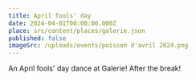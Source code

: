 ```yaml
---
title: April fools' day
date: 2024-04-01T00:00:00.000Z
place: src/content/places/galerie.json
published: false
imageSrc: /uploads/events/poisson d'avril 2024.png
---
```


An April fools' day dance at Galerie! After the break!
